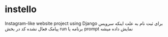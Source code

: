 # instello
  Instagram-like website project using Django
برای ثبت نام به علت اینکه سرویس پیامک فعال نشده کد در بخش run برنامه یا prompt نمایش داده میشه
